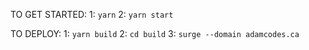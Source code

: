 TO GET STARTED:
1: `yarn`
2: `yarn start`

TO DEPLOY:
1: `yarn build`
2: `cd build`
3: `surge --domain adamcodes.ca`
